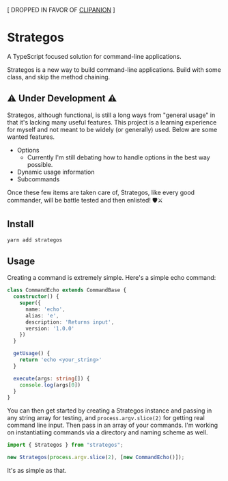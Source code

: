 [ DROPPED IN FAVOR OF [CLIPANION](https://github.com/arcanis/clipanion) ]

# Strategos

A TypeScript focused solution for command-line applications.

Strategos is a new way to build command-line applications. Build with some class, and skip the method chaining.

## ⚠ Under Development ⚠

Strategos, although functional, is still a long ways from "general usage" in that it's lacking many useful features. This project is a learning experience for myself and not meant to be widely (or generally) used. Below are some wanted features.

- Options
  - Currently I'm still debating how to handle options in the best way possible.
- Dynamic usage information
- Subcommands

Once these few items are taken care of, Strategos, like every good commander, will be battle tested and then enlisted! 🛡⚔

## Install

```bash
yarn add strategos
```

## Usage

Creating a command is extremely simple. Here's a simple echo command:

```typescript
class CommandEcho extends CommandBase {
  constructor() {
    super({
      name: 'echo',
      alias: 'e',
      description: 'Returns input',
      version: '1.0.0'
    })
  }

  getUsage() {
    return 'echo <your_string>'
  }

  execute(args: string[]) {
    console.log(args[0])
  }
}
```

You can then get started by creating a Strategos instance and passing in any string array for testing, and `process.argv.slice(2)` for getting real command line input.
Then pass in an array of your commands. I'm working on instantiatiing commands via a directory and naming scheme as well.

```typescript
import { Strategos } from "strategos";

new Strategos(process.argv.slice(2), [new CommandEcho()]);
```

It's as simple as that.

